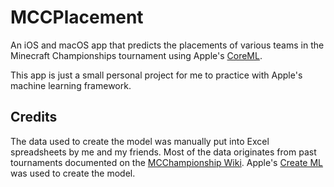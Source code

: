 # MCCPlacement
An iOS and macOS app that predicts the placements of various teams in the Minecraft Championships tournament using Apple's [CoreML](https://developer.apple.com/documentation/coreml).

This app is just a small personal project for me to practice with Apple's machine learning framework.

## Credits
The data used to create the model was manually put into Excel spreadsheets by me and my friends. Most of the data originates from past tournaments documented on the [MCChampionship Wiki](https://mcchampionship.fandom.com/wiki/MCChampionship_Wiki). Apple's [Create ML](https://developer.apple.com/machine-learning/create-ml/) was used to create the model.
